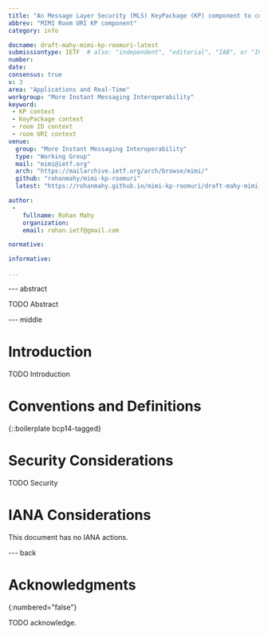 ```yaml
---
title: "An Message Layer Security (MLS) KeyPackage (KP) component to convey More Instance Messaging Interoperability (MIMI) room context"
abbrev: "MIMI Room URI KP component"
category: info

docname: draft-mahy-mimi-kp-roomuri-latest
submissiontype: IETF  # also: "independent", "editorial", "IAB", or "IRTF"
number:
date:
consensus: true
v: 3
area: "Applications and Real-Time"
workgroup: "More Instant Messaging Interoperability"
keyword:
 - KP context
 - KeyPackage context
 - room ID context
 - room URI context
venue:
  group: "More Instant Messaging Interoperability"
  type: "Working Group"
  mail: "mimi@ietf.org"
  arch: "https://mailarchive.ietf.org/arch/browse/mimi/"
  github: "rohanmahy/mimi-kp-roomuri"
  latest: "https://rohanmahy.github.io/mimi-kp-roomuri/draft-mahy-mimi-kp-roomuri.html"

author:
 -
    fullname: Rohan Mahy
    organization:
    email: rohan.ietf@gmail.com

normative:

informative:

...
```


--- abstract

TODO Abstract


--- middle

# Introduction

TODO Introduction


# Conventions and Definitions

{::boilerplate bcp14-tagged}


# Security Considerations

TODO Security


# IANA Considerations

This document has no IANA actions.


--- back

# Acknowledgments
{:numbered="false"}

TODO acknowledge.
